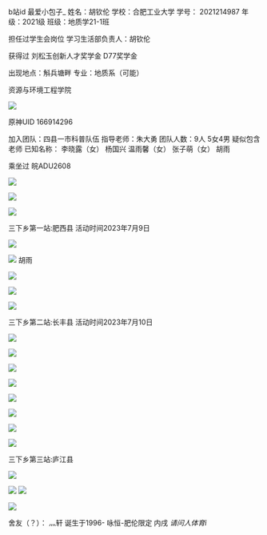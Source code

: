 b站id 最爱小包子_
姓名：胡钦伦
学校：合肥工业大学
学号： 2021214987
年级：2021级
班级：地质学21-1班

担任过学生会岗位
学习生活部负责人：胡钦伦

获得过
刘松玉创新人才奖学金
D77奖学金

出现地点：斛兵塘畔
专业：地质系（可能）

资源与环境工程学院

![](attachments/Pasted%20image%2020241221001836.png)


原神UID 166914296

加入团队：四县一市科普队伍
指导老师：朱大勇
团队人数：9人 5女4男 疑似包含老师
已知名称：
李晓露（女）
杨国兴
温雨馨（女）
张子萌（女）
胡雨


乘坐过 皖ADU2608

![](attachments/Pasted%20image%2020241221004142.png)

![](attachments/Pasted%20image%2020241221004331.png)

![](attachments/Pasted%20image%2020241221004431.png)


三下乡第一站:肥西县
活动时间2023年7月9日

![](attachments/Pasted%20image%2020241221004548.png)


![](attachments/Pasted%20image%2020241221004557.png)
胡雨

![](attachments/Pasted%20image%2020241221004630.png)

![](attachments/Pasted%20image%2020241221004658.png)

![](attachments/Pasted%20image%2020241221004709.png)

三下乡第二站:长丰县
活动时间2023年7月10日

![](attachments/Pasted%20image%2020241221004829.png)

![](attachments/Pasted%20image%2020241221004950.png)

![](attachments/Pasted%20image%2020241221005004.png)

![](attachments/Pasted%20image%2020241221005022.png)

![](attachments/Pasted%20image%2020241221005046.png)

![](attachments/Pasted%20image%2020241221005055.png)

![](attachments/Pasted%20image%2020241221005143.png)

![](attachments/Pasted%20image%2020241221005157.png)

三下乡第三站:庐江县

![](attachments/Pasted%20image%2020241221005250.png)

![](attachments/Pasted%20image%2020241221005329.png)
![](attachments/Pasted%20image%2020241221005350.png)

![](attachments/Pasted%20image%2020241221005449.png)


舍友（？）：
灬轩
诞生于1996-
咏恒-肥伦限定
内戌
*请问人体育i*